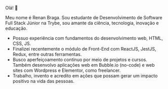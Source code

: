 Olá! 👋

Meu nome é Renan Braga.
Sou estudante de Desenvolvimento de Software Full Stack Júnior na Trybe, sou amante da ciência, tecnologia, inovação e educação.
- Possuo experiência com fundamentos do desenvolvimento web, HTML, CSS, JS.
- Finalizei recentemente o módulo de Front-End com ReactJS, JestJS, Redux, entre outras ferramentas.
- Busco aperfeiçoamento contínuo por meio de projetos e cursos. Também desenvolvo aplicações web em Bubble.io (no-code) e web sites com Wordpress e Elementor, como freelancer.
- Trabalho, invento e acredito em ações que possam gerar um impacto positivo na vida das pessoas.
<!--
**renanpbraga/renanpbraga** is a ✨ _special_ ✨ repository because its `README.md` (this file) appears on your GitHub profile.

Here are some ideas to get you started:

- 🔭 I’m currently working on ...
- 🌱 I’m currently learning ...
- 👯 I’m looking to collaborate on ...
- 🤔 I’m looking for help with ...
- 💬 Ask me about ...
- 📫 How to reach me: ...
- 😄 Pronouns: ...
- ⚡ Fun fact: ...
-->
